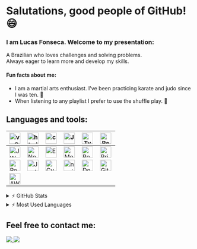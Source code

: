 # Salutations, good people of GitHub! 😄

### I am Lucas Fonseca. Welcome to my presentation:

A Brazilian who loves challenges and solving problems.
<br />
Always eager to learn more and develop my skills.
<br />

#### Fun facts about me:

- I am a martial arts enthusiast. I've been practicing karate and judo since I was ten. 🥋
- When listening to any playlist I prefer to use the shuffle play. 🎵

## Languages and tools:


| <img align="left" alt="vsCode" height="30px" src="https://img.shields.io/badge/VSCode-0078D4?style=for-the-badge&logo=visual%20studio%20code&logoColor=white" /> | <img align="left" alt="html" height="30px" src="https://img.shields.io/badge/HTML5-E34F26?style=for-the-badge&logo=html5&logoColor=white" /> | <img align="left" alt="css" height="30px" src="https://img.shields.io/badge/CSS3-1572B6?style=for-the-badge&logo=css3&logoColor=white" /> | <img align="left" alt="JavaScript" height="30px" src="https://img.shields.io/badge/JavaScript-323330?style=for-the-badge&logo=javascript&logoColor=F7DF1E" /> | <img align="left" alt="TypeScript" height="30px" src="https://img.shields.io/badge/ts--node-3178C6?style=for-the-badge&logo=ts-node&logoColor=white" /> | <img align="left" alt="React" height="30px" src="https://img.shields.io/badge/React-20232A?style=for-the-badge&logo=react&logoColor=61DAFB" /> |
| ------ | ------ | ------ | ------ | ------ | ------ |
| <img align="left" alt="JWT" height="30px" src="https://img.shields.io/badge/JWT-000000?style=for-the-badge&logo=JSON%20web%20tokens&logoColor=white" /> | <img align="left" alt="Node.js" height="30px" src="https://img.shields.io/badge/Node.js-339933?style=for-the-badge&logo=nodedotjs&logoColor=white" /> | <img align="left" alt="Express.js" height="30px" src="https://img.shields.io/badge/Express.js-000000?style=for-the-badge&logo=express&logoColor=white" /> | <img align="left" alt="MongoDB" height="30px" src="https://img.shields.io/badge/MongoDB-4EA94B?style=for-the-badge&logo=mongodb&logoColor=white" /> | <img align="left" alt="PostegreSQL" height="30px" src="https://img.shields.io/badge/PostgreSQL-316192?style=for-the-badge&logo=postgresql&logoColor=white" /> | <img align="left" alt="Prisma" height="30px" src="https://img.shields.io/badge/Prisma-3982CE?style=for-the-badge&logo=Prisma&logoColor=white" /> |
| <img align="left" alt="Redis" height="30px" src="https://img.shields.io/badge/redis-%23DD0031.svg?&style=for-the-badge&logo=redis&logoColor=white" /> | <img align="left" alt="Jest" height="30px" src="https://img.shields.io/badge/Jest-C21325?style=for-the-badge&logo=jest&logoColor=white" /> | <img align="left" alt="Cypress" height="30px" src="https://img.shields.io/badge/Cypress-17202C?style=for-the-badge&logo=cypress&logoColor=white" /> | <img align="left" alt="ngnix" height="30px" src="https://img.shields.io/badge/Nginx-009639?style=for-the-badge&logo=nginx&logoColor=white" /> | <img align="left" alt="Docker" height="30px" src="https://img.shields.io/badge/Docker-2CA5E0?style=for-the-badge&logo=docker&logoColor=white" /> | <img align="left" alt="GitHub Actions" height="30px" src="https://img.shields.io/badge/GitHub_Actions-2088FF?style=for-the-badge&logo=github-actions&logoColor=white" /> |
| <img align="left" alt="AWS" height="30px" src="https://img.shields.io/badge/Amazon_AWS-FF9900?style=for-the-badge&logo=amazonaws&logoColor=white" /> |


<details>
  <summary> ⚡  GitHub Stats</summary>
  <br />
<a  href="https://github.com/Lucasrfon">
  <img  height="180em" src="https://github-readme-stats.vercel.app/api?username=Lucasrfon&theme=monokai&show_icons=true">
</a>
</details>
<details>
  <summary> ⚡  Most Used Languages</summary>
<br />
<a  href="https://github.com/Lucasrfon">
  <img  height="180em"  src="https://github-readme-stats.vercel.app/api/top-langs/?username=Lucasrfon&theme=monokai&layout=compact">
</a>
</details>

## Feel free to contact me:
<a href="mailto:lucasrfon@gmail.com">
  <img src="https://img.shields.io/badge/Gmail-D14836?style=for-the-badge&logo=gmail&logoColor=white" />
</a>

<a href="https://www.linkedin.com/in/lucasrfon/">
  <img src="https://img.shields.io/badge/LinkedIn-0077B5?style=for-the-badge&logo=linkedin&logoColor=white" />
</a>
